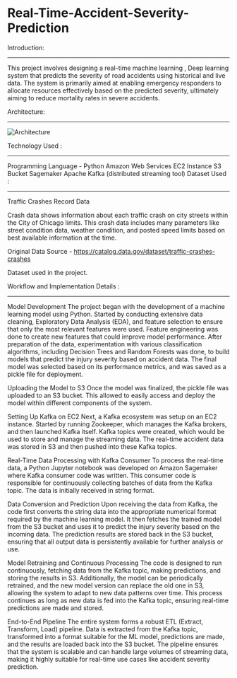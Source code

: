 # Real-Time-Accident-Severity-Prediction

Introduction:
________________________________________________________________________________________________________________________________________
This project involves designing a real-time machine learning , Deep learning system that predicts the severity of road accidents using historical and live data. The system is primarily aimed at enabling emergency responders to allocate resources effectively based on the predicted severity, ultimately aiming to reduce mortality rates in severe accidents.

Architecture:
_________________________________________________________________________________________________________________________________________

![Architecture](https://github.com/user-attachments/assets/1a122a03-ab9f-4183-97f9-85c21311e5e2)



Technology Used :
__________________________________________________________________________________________________________________________________________
Programming Language - Python
Amazon Web Services
EC2 Instance
S3 Bucket
Sagemaker
Apache Kafka (distributed streaming tool)
Dataset Used :
___________________________________________________________________________________________________________________________________________
Traffic Crashes Record Data

Crash data shows information about each traffic crash on city streets within the City of Chicago limits. This crash data includes many parameters like street condition data, weather condition, and posted speed limits based on best available information at the time.

Original Data Source - https://catalog.data.gov/dataset/traffic-crashes-crashes

Dataset used in the project.

Workflow and Implementation Details :
______________________________________________________________________________________________________________________________________________
Model Development
The project began with the development of a machine learning model using Python. Started by conducting extensive data cleaning, Exploratory Data Analysis (EDA), and feature selection to ensure that only the most relevant features were used. Feature engineering was done to create new features that could improve model performance. After preparation of the data, experimentation with various classification algorithms, including Decision Trees and Random Forests was done, to build models that predict the injury severity based on accident data. The final model was selected based on its performance metrics, and was saved as a pickle file for deployment.

Uploading the Model to S3
Once the model was finalized, the pickle file was uploaded to an S3 bucket. This allowed to easily access and deploy the model within different components of the system.

Setting Up Kafka on EC2
Next, a Kafka ecosystem was setup on an EC2 instance. Started by running Zookeeper, which manages the Kafka brokers, and then launched Kafka itself. Kafka topics were created, which would be used to store and manage the streaming data. The real-time accident data was stored in S3 and then pushed into these Kafka topics.

Real-Time Data Processing with Kafka Consumer
To process the real-time data, a Python Jupyter notebook was developed on Amazon Sagemaker where Kafka consumer code was written. This consumer code is responsible for continuously collecting batches of data from the Kafka topic. The data is initially received in string format.

Data Conversion and Prediction
Upon receiving the data from Kafka, the code first converts the string data into the appropriate numerical format required by the machine learning model. It then fetches the trained model from the S3 bucket and uses it to predict the injury severity based on the incoming data. The prediction results are stored back in the S3 bucket, ensuring that all output data is persistently available for further analysis or use.

Model Retraining and Continuous Processing
The code is designed to run continuously, fetching data from the Kafka topic, making predictions, and storing the results in S3. Additionally, the model can be periodically retrained, and the new model version can replace the old one in S3, allowing the system to adapt to new data patterns over time. This process continues as long as new data is fed into the Kafka topic, ensuring real-time predictions are made and stored.

End-to-End Pipeline
The entire system forms a robust ETL (Extract, Transform, Load) pipeline. Data is extracted from the Kafka topic, transformed into a format suitable for the ML model, predictions are made, and the results are loaded back into the S3 bucket. The pipeline ensures that the system is scalable and can handle large volumes of streaming data, making it highly suitable for real-time use cases like accident severity prediction.
